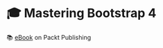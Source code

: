 # :mortar_board: Mastering Bootstrap 4

:books: [eBook][ebook] on Packt Publishing

[ebook]: https://www.packtpub.com/web-development/mastering-bootstrap-4
